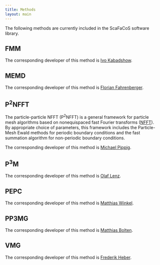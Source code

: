 ```yaml
---
title: Methods
layout: main
---
```


The following methods are currently included in the ScaFaCoS software library.

## FMM
The corresponding developer of this method is [Ivo Kabadshow](./support.html#fmm).

## MEMD
The corresponding developer of this method is [Florian Fahrenberger](./support.html#memd).

## P<sup>2</sup>NFFT
The particle-particle NFFT (P<sup>2</sup>NFFT) is a general framework for particle mesh
algorithms based on nonequispaced fast Fourier transforms ([NFFT](http://www-user.tu-chemnitz.de/~potts/nfft/)).
By appropriate choice of parameters, this framework includes the Particle-Mesh Ewald methods
for periodic boundary conditions and the fast summation algorithm
for non-periodic boundary conditions.

The corresponding developer of this method is [Michael Pippig](./support.html#p2nfft).

## P<sup>3</sup>M
The corresponding developer of this method is [Olaf Lenz](./support.html#p3m).

## PEPC
The corresponding developer of this method is [Matthias Winkel](./support.html#pepc).

## PP3MG
The corresponding developer of this method is [Matthias Bolten](./support.html#pp3mg).

## VMG
The corresponding developer of this method is [Frederik Heber](./support.html#vmg).
